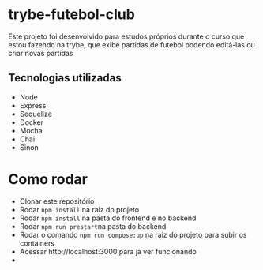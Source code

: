 # trybe-futebol-club

Este projeto foi desenvolvido para estudos próprios durante o curso que estou fazendo na trybe, que exibe partidas de futebol podendo editá-las ou criar novas partidas

## Tecnologias utilizadas

 - Node
 - Express
 - Sequelize
 - Docker
 - Mocha
 - Chai
 - Sinon

# Como rodar

 - Clonar este repositório
 - Rodar `npm install` na raiz do projeto
 - Rodar `npm install` na pasta do frontend e no backend
 - Rodar `npm run prestart`na pasta do backend
 - Rodar o comando `npm run compose:up` na raiz do projeto para subir os containers
 - Acessar http://localhost:3000 para ja ver funcionando
 -
